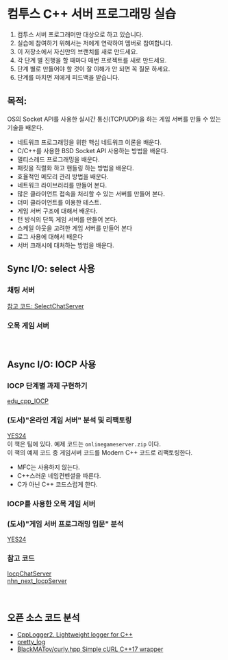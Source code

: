 # 컴투스 C++ 서버 프로그래밍 실습
1. 컴투스 서버 프로그래머만 대상으로 하고 있습니다.  
2. 실습에 참여하기 위해서는 저에게 연락하여 멤버로 참여합니다.  
3. 이 저장소에서 자신만의 브랜치를 새로 만드세요.  
4. 각 단계 별 진행을 할 때마다 매번 프로젝트를 새로 만드세요.  
5. 단계 별로 만들어야 할 것이 잘 이해가 안 되면 꼭 질문 하세요.  
6. 단계를 마치면 저에게 피드백을 받습니다.  
  
  
## 목적:
OS의 Socket API를 사용한 실시간 통신(TCP/UDP)을 하는 게임 서버를 만들 수 있는 기술을 배운다.   
    
- 네트워크 프로그래밍을 위한 핵심 네트워크 이론을 배운다.
- C/C++를 사용한 BSD Socket API 사용하는 방법을 배운다.
- 멀티스레드 프로그래밍을 배운다.
- 패킷을 직렬화 하고 핸들링 하는 방법을 배운다.
- 효율적인 메모리 관리 방법을 배운다.
- 네트워크 라이브러리를 만들어 본다.
- 많은 클라이언트 접속을 처리할 수 있는 서버를 만들어 본다.
- 더미 클라이언트를 이용한 테스트.
- 게임 서버 구조에 대해서 배운다.
- 턴 방식의 단독 게임 서버를 만들어 본다.
- 스케일 아웃을 고려한 게임 서버를 만들어 본다
- 로그 사용에 대해서 배운다
- 서버 크래시에 대처하는 방법을 배운다.
  
  
  
## Sync I/O: select 사용 
    
### 채팅 서버
[참고 코드: SelectChatServer](https://github.com/jacking75/com2us_cppNetStudy_work/tree/master/SelectChatServer )   
  
  
### 오목 게임 서버
    
    
<br/>
	

## Async I/O: IOCP 사용  
  
### IOCP 단계별 과제 구현하기
[edu_cpp_IOCP](https://github.com/jacking75/edu_cpp_IOCP)  
  
### (도서)"온라인 게임 서버" 분석 및 리팩토링
[YES24](http://www.yes24.com/Product/Goods/1776627 )  
이 책은 팀에 있다.  예제 코드는 `onlinegameserver.zip` 이다.  
이 책의 예제 코드 중 게임서버 코드를 Modern C++ 코드로 리팩토링한다.  
- MFC는 사용하지 않는다.
- C++스러운 네임컨벤셜을 따른다.  
- C가 아닌 C++ 코드스럽게 한다.  
  
  
### IOCP를 사용한 오목 게임 서버 
  
  
### (도서)"게임 서버 프로그래밍 입문" 분석
[YES24](http://www.yes24.com/Product/Goods/18497117 )  
    
	
### 참고 코드
[IocpChatServer](https://github.com/jacking75/com2us_cppNetStudy_work/tree/master/IocpChatServer)  
[nhn_next_IocpServer](https://github.com/jacking75/com2us_cppNetStudy_work/tree/master/nhn_next_IocpServer)  
     
<br/>     
    
	
## 오픈 소스 코드 분석
- [CppLogger2. Lightweight logger for C++](https://github.com/emilienlemaire/CppLogger2 )
- [pretty_log](https://github.com/myyrakle/pretty_log  )
- [BlackMATov/curly.hpp  Simple cURL C++17 wrapper](https://github.com/BlackMATov/curly.hpp )  